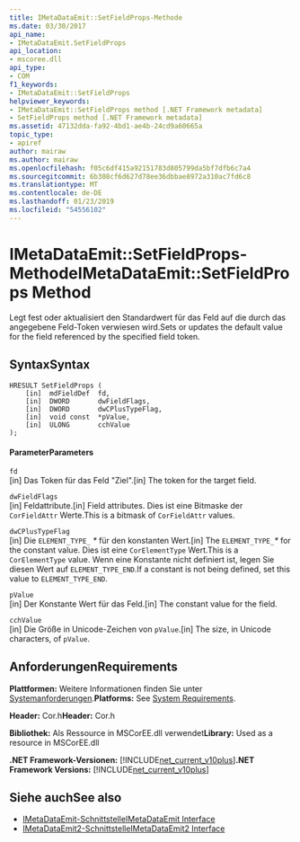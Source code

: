 ```yaml
---
title: IMetaDataEmit::SetFieldProps-Methode
ms.date: 03/30/2017
api_name:
- IMetaDataEmit.SetFieldProps
api_location:
- mscoree.dll
api_type:
- COM
f1_keywords:
- IMetaDataEmit::SetFieldProps
helpviewer_keywords:
- IMetaDataEmit::SetFieldProps method [.NET Framework metadata]
- SetFieldProps method [.NET Framework metadata]
ms.assetid: 47132dda-fa92-4bd1-ae4b-24cd9a60665a
topic_type:
- apiref
author: mairaw
ms.author: mairaw
ms.openlocfilehash: f05c6df415a92151783d805799da5bf7dfb6c7a4
ms.sourcegitcommit: 6b308cf6d627d78ee36dbbae8972a310ac7fd6c8
ms.translationtype: MT
ms.contentlocale: de-DE
ms.lasthandoff: 01/23/2019
ms.locfileid: "54556102"
---
```

# <a name="imetadataemitsetfieldprops-method"></a><span data-ttu-id="ec1c6-102">IMetaDataEmit::SetFieldProps-Methode</span><span class="sxs-lookup"><span data-stu-id="ec1c6-102">IMetaDataEmit::SetFieldProps Method</span></span>
<span data-ttu-id="ec1c6-103">Legt fest oder aktualisiert den Standardwert für das Feld auf die durch das angegebene Feld-Token verwiesen wird.</span><span class="sxs-lookup"><span data-stu-id="ec1c6-103">Sets or updates the default value for the field referenced by the specified field token.</span></span>  
  
## <a name="syntax"></a><span data-ttu-id="ec1c6-104">Syntax</span><span class="sxs-lookup"><span data-stu-id="ec1c6-104">Syntax</span></span>  
  
```  
HRESULT SetFieldProps (  
    [in]  mdFieldDef  fd,   
    [in]  DWORD       dwFieldFlags,   
    [in]  DWORD       dwCPlusTypeFlag,   
    [in]  void const  *pValue,   
    [in]  ULONG       cchValue   
);  
```  
  
#### <a name="parameters"></a><span data-ttu-id="ec1c6-105">Parameter</span><span class="sxs-lookup"><span data-stu-id="ec1c6-105">Parameters</span></span>  
 `fd`  
 <span data-ttu-id="ec1c6-106">[in] Das Token für das Feld "Ziel".</span><span class="sxs-lookup"><span data-stu-id="ec1c6-106">[in] The token for the target field.</span></span>  
  
 `dwFieldFlags`  
 <span data-ttu-id="ec1c6-107">[in] Feldattribute.</span><span class="sxs-lookup"><span data-stu-id="ec1c6-107">[in] Field attributes.</span></span> <span data-ttu-id="ec1c6-108">Dies ist eine Bitmaske der `CorFieldAttr` Werte.</span><span class="sxs-lookup"><span data-stu-id="ec1c6-108">This is a bitmask of `CorFieldAttr` values.</span></span>  
  
 `dwCPlusTypeFlag`  
 <span data-ttu-id="ec1c6-109">[in] Die `ELEMENT_TYPE_` *\** für den konstanten Wert.</span><span class="sxs-lookup"><span data-stu-id="ec1c6-109">[in] The `ELEMENT_TYPE_`*\** for the constant value.</span></span> <span data-ttu-id="ec1c6-110">Dies ist eine `CorElementType` Wert.</span><span class="sxs-lookup"><span data-stu-id="ec1c6-110">This is a `CorElementType` value.</span></span> <span data-ttu-id="ec1c6-111">Wenn eine Konstante nicht definiert ist, legen Sie diesen Wert auf `ELEMENT_TYPE_END`.</span><span class="sxs-lookup"><span data-stu-id="ec1c6-111">If a constant is not being defined, set this value to `ELEMENT_TYPE_END`.</span></span>  
  
 `pValue`  
 <span data-ttu-id="ec1c6-112">[in] Der Konstante Wert für das Feld.</span><span class="sxs-lookup"><span data-stu-id="ec1c6-112">[in] The constant value for the field.</span></span>  
  
 `cchValue`  
 <span data-ttu-id="ec1c6-113">[in] Die Größe in Unicode-Zeichen von `pValue`.</span><span class="sxs-lookup"><span data-stu-id="ec1c6-113">[in] The size, in Unicode characters, of `pValue`.</span></span>  
  
## <a name="requirements"></a><span data-ttu-id="ec1c6-114">Anforderungen</span><span class="sxs-lookup"><span data-stu-id="ec1c6-114">Requirements</span></span>  
 <span data-ttu-id="ec1c6-115">**Plattformen:** Weitere Informationen finden Sie unter [Systemanforderungen](../../../../docs/framework/get-started/system-requirements.md).</span><span class="sxs-lookup"><span data-stu-id="ec1c6-115">**Platforms:** See [System Requirements](../../../../docs/framework/get-started/system-requirements.md).</span></span>  
  
 <span data-ttu-id="ec1c6-116">**Header:** Cor.h</span><span class="sxs-lookup"><span data-stu-id="ec1c6-116">**Header:** Cor.h</span></span>  
  
 <span data-ttu-id="ec1c6-117">**Bibliothek:** Als Ressource in MSCorEE.dll verwendet</span><span class="sxs-lookup"><span data-stu-id="ec1c6-117">**Library:** Used as a resource in MSCorEE.dll</span></span>  
  
 <span data-ttu-id="ec1c6-118">**.NET Framework-Versionen:** [!INCLUDE[net_current_v10plus](../../../../includes/net-current-v10plus-md.md)]</span><span class="sxs-lookup"><span data-stu-id="ec1c6-118">**.NET Framework Versions:** [!INCLUDE[net_current_v10plus](../../../../includes/net-current-v10plus-md.md)]</span></span>  
  
## <a name="see-also"></a><span data-ttu-id="ec1c6-119">Siehe auch</span><span class="sxs-lookup"><span data-stu-id="ec1c6-119">See also</span></span>
- [<span data-ttu-id="ec1c6-120">IMetaDataEmit-Schnittstelle</span><span class="sxs-lookup"><span data-stu-id="ec1c6-120">IMetaDataEmit Interface</span></span>](../../../../docs/framework/unmanaged-api/metadata/imetadataemit-interface.md)
- [<span data-ttu-id="ec1c6-121">IMetaDataEmit2-Schnittstelle</span><span class="sxs-lookup"><span data-stu-id="ec1c6-121">IMetaDataEmit2 Interface</span></span>](../../../../docs/framework/unmanaged-api/metadata/imetadataemit2-interface.md)
